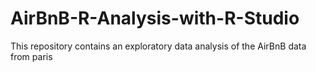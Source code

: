 # AirBnB-R-Analysis-with-R-Studio
This repository contains an exploratory data analysis of the AirBnB data from paris

